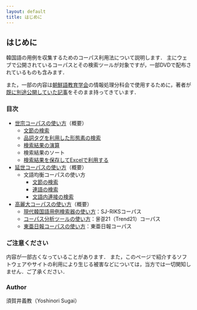 ```yaml
---
layout: default
title: はじめに
---
```


## はじめに

韓国語の用例を収集するためのコーパス利用法について説明します．
主にウェブで公開されているコーパスとその検索ツールが対象ですが，一部DVDで配布されているものも含みます．

また，一部の内容は[朝鮮語教育学会](http://jakle.sakura.ne.jp/)の情報処理分科会で使用するために，著者が[既に別途公開していた記事](https://porocise.sakura.ne.jp/wiki/jakle)をそのまま持ってきています．

### 目次

- [世宗コーパスの使い方](sejong/overview_sejong.md)（概要）
    - [文節の検索](sejong/raw_corpus.md)
    - [品詞タグを利用した形態素の検索](sejong/tagged_corpus.md)
    - [検索結果の演算](sejong/corpus_calc.md)
    - 検索結果のソート
    - [検索結果を保存してExcelで利用する](sejong/save_data_to_excel.md)
- [延世コーパスの使い方](yonsei/overview_yonsei)（概要）
    - 文語均衡コーパスの使い方
        - [文節の検索](yonsei/written_1)
        - [連語の検索](yonsei/written_2)
        - [文語内連接の検索](yonsei/written_3)
- [高麗大コーパスの使い方](korea/overview_korea)（概要）
    - [現代韓国語用例検索器の使い方](korea/sjriks)：SJ-RIKSコーパス
    - [コーパス分析ツールの使い方](korea/trend21)：물결21（Trend21）コーパス
    - [東亜日報コーパスの使い方](korea/donga)：東亜日報コーパス

### ご注意ください

内容が一部古くなっていることがあります．
また，このページで紹介するソフトウェアやサイトの利用により生じる被害などについては，当方では一切関知しません．ご了承ください．

### Author

須賀井義教（Yoshinori Sugai）
